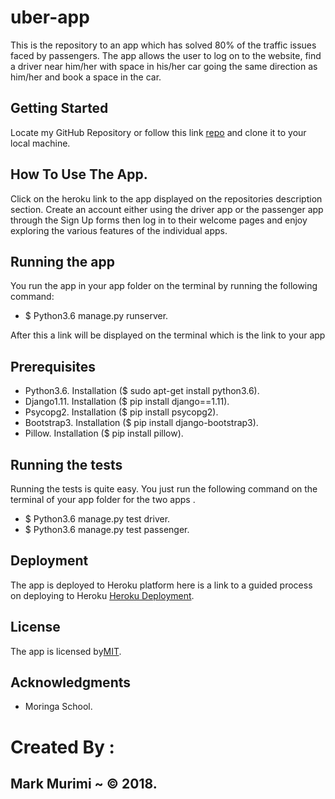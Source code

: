 # uber-app
This is the repository to an app which has solved 80% of the traffic issues faced by passengers. The app allows the user to log on to the website, find a driver near him/her with space in his/her car going the same direction as him/her and book a space in the car.

## Getting Started
Locate my GitHub Repository or follow this link [repo](https://github.com/markmurimi/uber-app) and clone it to your local machine.

## How To Use The App.
Click on the heroku link to the app displayed on the repositories description section. Create an account either using the driver app or the passenger app through the Sign Up forms then log in to their welcome pages and enjoy exploring the various features of the individual apps.

## Running the app
You run the app in your app folder on the terminal by running the following command:
* $ Python3.6 manage.py runserver.

After this a link will be displayed on the terminal which is the link to your app

## Prerequisites
* Python3.6. Installation ($ sudo apt-get install python3.6).
* Django1.11. Installation ($ pip install django==1.11).
* Psycopg2. Installation ($ pip install psycopg2).
* Bootstrap3. Installation ($ pip install django-bootstrap3).
* Pillow. Installation ($ pip install pillow).

## Running the tests
Running the tests is quite easy. You just run the following command on the terminal of your app folder for the two apps .
* $ Python3.6 manage.py test driver.
* $ Python3.6 manage.py test passenger.

## Deployment
The app is deployed to Heroku platform here is a link to a guided process on deploying to Heroku [Heroku Deployment](https://docs.google.com/document/d/181ZqRfJg7B-8EfzB9HJ8FvzAKXR0y5ccZC6bIeafbv0/edit).

## License
The app is licensed by[MIT](https://github.com/markmurimi/uber-app/blob/master/LICENSE).

## Acknowledgments
* Moringa School.

# Created By :
## Mark Murimi ~ © 2018.